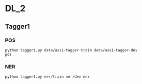# DL_2

## Tagger1
### POS
<code>python tagger1.py data/ass1-tagger-train data/ass1-tagger-dev pos</code>
### NER
<code>python tagger1.py ner/train ner/dev ner</code>